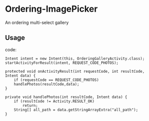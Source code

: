 # Ordering-ImagePicker
An ordering multi-select gallery


## Usage



code:

    Intent intent = new Intent(this, OrderingGalleryActivity.class);
    startActivityForResult(intent, REQUEST_CODE_PHOTOS);

    protected void onActivityResult(int requestCode, int resultCode, Intent data) {
        if (requestCode == REQUEST_CODE_PHOTOS)
        handlePhotos(resultCode,data);
    }

    private void handlePhotos(int resultCode, Intent data) {
        if (resultCode != Activity.RESULT_OK)
            return;
        String[] all_path = data.getStringArrayExtra("all_path");
    }